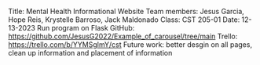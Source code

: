 Title: Mental Health Informational Website
Team members: Jesus Garcia, Hope Reis, Krystelle Barroso, Jack Maldonado
Class: CST 205-01
Date: 12-13-2023
Run program on Flask
GitHub: https://github.com/JesusG2022/Example_of_carousel/tree/main
Trello: https://trello.com/b/YYMSgImY/cst
Future work: better desgin on all pages, clean up information and placement of information
